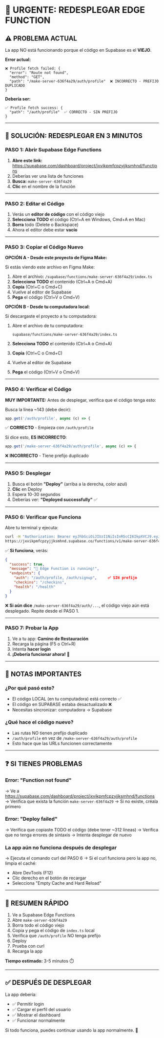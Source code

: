 # 🚨 URGENTE: REDESPLEGAR EDGE FUNCTION

## ⚠️ PROBLEMA ACTUAL

La app NO está funcionando porque el código en Supabase es el **VIEJO**.

**Error actual:**
```
❌ Profile fetch failed: {
  "error": "Route not found",
  "method": "GET",
  "path": "/make-server-636f4a29/auth/profile"  ❌ INCORRECTO - PREFIJO DUPLICADO
}
```

**Debería ser:**
```
✅ Profile fetch success: {
  "path": "/auth/profile"  ✅ CORRECTO - SIN PREFIJO
}
```

---

## 🔧 SOLUCIÓN: REDESPLEGAR EN 3 MINUTOS

### PASO 1: Abrir Supabase Edge Functions

1. **Abre este link:** https://supabase.com/dashboard/project/jxvikpmfcpzyjjksmhnd/functions
2. Deberías ver una lista de funciones
3. **Busca:** `make-server-636f4a29`
4. **Clic** en el nombre de la función

---

### PASO 2: Editar el Código

1. Verás un **editor de código** con el código viejo
2. **Selecciona TODO** el código (Ctrl+A en Windows, Cmd+A en Mac)
3. **Borra** todo (Delete o Backspace)
4. Ahora el editor debe estar **vacío**

---

### PASO 3: Copiar el Código Nuevo

**OPCIÓN A - Desde este proyecto de Figma Make:**

Si estás viendo este archivo en Figma Make:
1. Abre el archivo: `/supabase/functions/make-server-636f4a29/index.ts`
2. **Selecciona TODO** el contenido (Ctrl+A o Cmd+A)
3. **Copia** (Ctrl+C o Cmd+C)
4. Vuelve al editor de Supabase
5. **Pega** el código (Ctrl+V o Cmd+V)

**OPCIÓN B - Desde tu computadora local:**

Si descargaste el proyecto a tu computadora:
1. Abre el archivo de tu computadora:
   ```
   supabase/functions/make-server-636f4a29/index.ts
   ```
   
2. **Selecciona TODO** el contenido (Ctrl+A o Cmd+A)
3. **Copia** (Ctrl+C o Cmd+C)
4. Vuelve al editor de Supabase
5. **Pega** el código (Ctrl+V o Cmd+V)

---

### PASO 4: Verificar el Código

**MUY IMPORTANTE:** Antes de desplegar, verifica que el código tenga esto:

Busca la línea ~143 (debe decir):
```typescript
app.get('/auth/profile', async (c) => {
```
✅ **CORRECTO** - Empieza con `/auth/profile`

Si dice esto, **ES INCORRECTO**:
```typescript
app.get('/make-server-636f4a29/auth/profile', async (c) => {
```
❌ **INCORRECTO** - Tiene prefijo duplicado

---

### PASO 5: Desplegar

1. Busca el botón **"Deploy"** (arriba a la derecha, color azul)
2. **Clic** en Deploy
3. Espera 10-30 segundos
4. Deberías ver: **"Deployed successfully"** ✅

---

### PASO 6: Verificar que Funciona

Abre tu terminal y ejecuta:

```bash
curl -H "Authorization: Bearer eyJhbGciOiJIUzI1NiIsInR5cCI6IkpXVCJ9.eyJpc3MiOiJzdXBhYmFzZSIsInJlZiI6Imp4dmlrcG1mY3B6eWpqa3NtaG5kIiwicm9sZSI6ImFub24iLCJpYXQiOjE3NjAxNzA3NDksImV4cCI6MjA3NTc0Njc0OX0.Y9s2e1Z8c0UTwUbzQ7u08-975t8vqhlHL-WmYyJ_sjU" \
https://jxvikpmfcpzyjjksmhnd.supabase.co/functions/v1/make-server-636f4a29/health
```

✅ **Si funciona**, verás:
```json
{
  "success": true,
  "message": "🚀 Edge Function is running!",
  "endpoints": {
    "auth": "/auth/profile, /auth/signup",     ✅ SIN prefijo
    "checkins": "/checkins",
    "health": "/health"
  }
}
```

❌ **Si aún dice** `/make-server-636f4a29/auth/...`, el código viejo aún está desplegado. Repite desde el PASO 1.

---

### PASO 7: Probar la App

1. Ve a tu app: **Camino de Restauración**
2. Recarga la página (F5 o Ctrl+R)
3. Intenta **hacer login**
4. **¡Debería funcionar ahora!** 🎉

---

## 📝 NOTAS IMPORTANTES

### ¿Por qué pasó esto?
- El código LOCAL (en tu computadora) está correcto ✅
- El código en SUPABASE estaba desactualizado ❌
- Necesitas sincronizar: computadora → Supabase

### ¿Qué hace el código nuevo?
- Las rutas NO tienen prefijo duplicado
- `/auth/profile` en vez de `/make-server-636f4a29/auth/profile`
- Esto hace que las URLs funcionen correctamente

---

## ❓ SI TIENES PROBLEMAS

### Error: "Function not found"
→ Ve a https://supabase.com/dashboard/project/jxvikpmfcpzyjjksmhnd/functions
→ Verifica que exista la función `make-server-636f4a29`
→ Si no existe, créala primero

### Error: "Deploy failed"
→ Verifica que copiaste TODO el código (debe tener ~312 líneas)
→ Verifica que no tenga errores de sintaxis
→ Intenta desplegar de nuevo

### La app aún no funciona después de desplegar
→ Ejecuta el comando curl del PASO 6
→ Si el curl funciona pero la app no, limpia el caché:
  - Abre DevTools (F12)
  - Clic derecho en el botón de recargar
  - Selecciona "Empty Cache and Hard Reload"

---

## 🎯 RESUMEN RÁPIDO

1. Ve a Supabase Edge Functions
2. Abre `make-server-636f4a29`
3. Borra todo el código viejo
4. Copia y pega el código de `index.ts` local
5. Verifica que `/auth/profile` NO tenga prefijo
6. Deploy
7. Prueba con curl
8. Recarga la app

**Tiempo estimado:** 3-5 minutos ⏱️

---

## ✅ DESPUÉS DE DESPLEGAR

La app debería:
- ✅ Permitir login
- ✅ Cargar el perfil del usuario
- ✅ Mostrar el dashboard
- ✅ Funcionar normalmente

Si todo funciona, puedes continuar usando la app normalmente. 🚀
